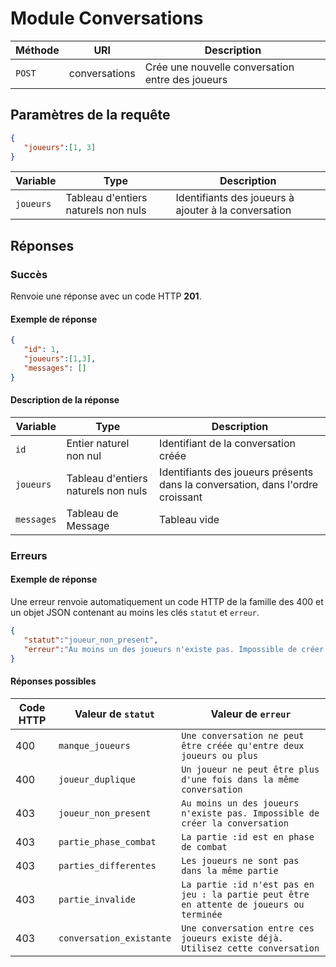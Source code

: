 # Module Conversations

Méthode | URI | Description
------------- | ------------- | -------------
`POST`  | conversations | Crée une nouvelle conversation entre des joueurs

## Paramètres de la requête
```json
{
   "joueurs":[1, 3]
}
```

Variable | Type | Description
------------- | ------------- | -------------
`joueurs`  | Tableau d'entiers naturels non nuls | Identifiants des joueurs à ajouter à la conversation

## Réponses
### Succès
Renvoie une réponse avec un code HTTP **201**.

#### Exemple de réponse
```json
{
   "id": 1,
   "joueurs":[1,3],
   "messages": []
}
```

#### Description de la réponse
Variable | Type | Description
------------- | ------------- | -------------
`id`  | Entier naturel non nul | Identifiant de la conversation créée
`joueurs`  | Tableau d'entiers naturels non nuls | Identifiants des joueurs présents dans la conversation, dans l'ordre croissant
`messages`  | Tableau de Message | Tableau vide

### Erreurs
#### Exemple de réponse
Une erreur renvoie automatiquement un code HTTP de la famille des 400 et un objet JSON contenant au moins les clés `statut` et `erreur`.

```json
{
   "statut":"joueur_non_present",
   "erreur":"Au moins un des joueurs n'existe pas. Impossible de créer la conversation"
}
```

#### Réponses possibles
Code HTTP | Valeur de `statut` | Valeur de `erreur`
------------- | ------------- | -------------
400  | `manque_joueurs` | `Une conversation ne peut être créée qu'entre deux joueurs ou plus`
400  | `joueur_duplique` | `Un joueur ne peut être plus d'une fois dans la même conversation`
403  | `joueur_non_present` | `Au moins un des joueurs n'existe pas. Impossible de créer la conversation`
403  | `partie_phase_combat` | `La partie :id est en phase de combat`
403  | `parties_differentes` | `Les joueurs ne sont pas dans la même partie`
403  | `partie_invalide` | `La partie :id n'est pas en jeu : la partie peut être en attente de joueurs ou terminée`
403  | `conversation_existante` | `Une conversation entre ces joueurs existe déjà. Utilisez cette conversation`
